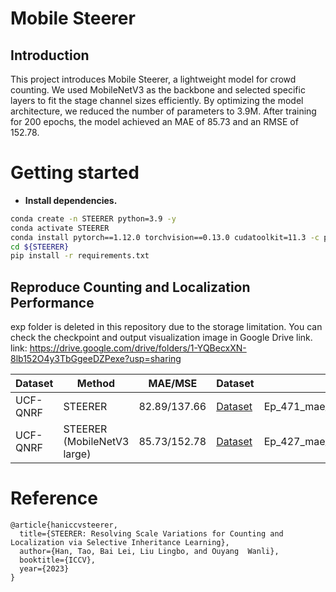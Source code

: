 # Mobile Steerer
## Introduction
This project introduces Mobile Steerer, a lightweight model for crowd counting. We used MobileNetV3 as the backbone and selected specific layers to fit the stage channel sizes efficiently. By optimizing the model architecture, we reduced the number of parameters to 3.9M. After training for 200 epochs, the model achieved an MAE of 85.73 and an RMSE of 152.78.

# Getting started 

- **Install dependencies.**

```bash
conda create -n STEERER python=3.9 -y
conda activate STEERER
conda install pytorch==1.12.0 torchvision==0.13.0 cudatoolkit=11.3 -c pytorch
cd ${STEERER}
pip install -r requirements.txt
```

## Reproduce Counting and Localization Performance
exp folder is deleted in this repository due to the storage limitation. You can check the checkpoint and output visualization image in Google Drive link.
link: https://drive.google.com/drive/folders/1-YQBecxXN-8lb152O4y3TbGgeeDZPexe?usp=sharing

|     Dataset     |     Method     |  MAE/MSE  | Dataset | Weight |
|------------|-------- |-------|-------|------|
| UCF-QNRF  |  STEERER   | 82.89/137.66 | [Dataset](https://pjlab-my.sharepoint.cn/:u:/g/personal/hantao_dispatch_pjlab_org_cn/Ef9E9oVtjyBEld_RYpPtqFUBfTBSy6ZgT0rqUhOMgC-X9A?e=WNn9aM)|Ep_471_mae_81.09296779289932_mse_134.13431722945182.pth|
| UCF-QNRF  |  STEERER (MobileNetV3 large)   | 85.73/152.78 | [Dataset](https://pjlab-my.sharepoint.cn/:u:/g/personal/hantao_dispatch_pjlab_org_cn/Ef9E9oVtjyBEld_RYpPtqFUBfTBSy6ZgT0rqUhOMgC-X9A?e=WNn9aM)|Ep_427_mae_84.36152942451888_mse_150.99217291674904.pth||
<!-- # References
1. Acquisition of Localization Confidence for Accurate Object Detection, ECCV, 2018.
2. Very Deep Convolutional Networks for Large-scale Image Recognition, arXiv, 2014.
3. Feature Pyramid Networks for Object Detection, CVPR, 2017.  -->

# Reference

```
@article{haniccvsteerer,
  title={STEERER: Resolving Scale Variations for Counting and Localization via Selective Inheritance Learning},
  author={Han, Tao, Bai Lei, Liu Lingbo, and Ouyang  Wanli},
  booktitle={ICCV},
  year={2023}
}
```
